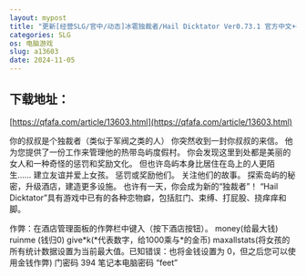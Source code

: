 ```yaml
---
layout: mypost
title: "更新[经营SLG/官中/动态]冰雹独裁者/Hail Dicktator Ver0.73.1 官方中文+存档[PC]"
categories: SLG
os: 电脑游戏
slug: a13603
date: 2024-11-05
---
```


## 下载地址：

[https://qfafa.com/article/13603.html](https://qfafa.com/article/13603.html)

你的叔叔是个独裁者（类似于军阀之类的人）
你突然收到一封你叔叔的来信。
他为您提供了一份工作来管理他的热带岛屿度假村。
你会发现这里到处都是美丽的女人和一种奇怪的惩罚和奖励文化。
但也许岛屿本身比居住在岛上的人更陌生……
建立友谊并爱上女孩。 惩罚或奖励他们。 关注他们的故事。
探索岛屿的秘密，升级酒店，建造更多设施。
也许有一天，你会成为新的“独裁者”！
“Hail Dicktator”具有游戏中已有的各种恋物癖，包括肛门、束缚、打屁股、挠痒痒和脚。

作弊：在酒店管理面板的作弊栏中键入（按下酒店按钮）。
money(给最大钱)
ruinme (钱归0)
give\*k(\*代表数字，给1000乘与\*的金币)
maxallstats(将女孩的所有统计数据设置为当前最大值。已知错误：也将金钱设置为 0，但之后您可以使用金钱作弊)
门密码 394
笔记本电脑密码 “feet”